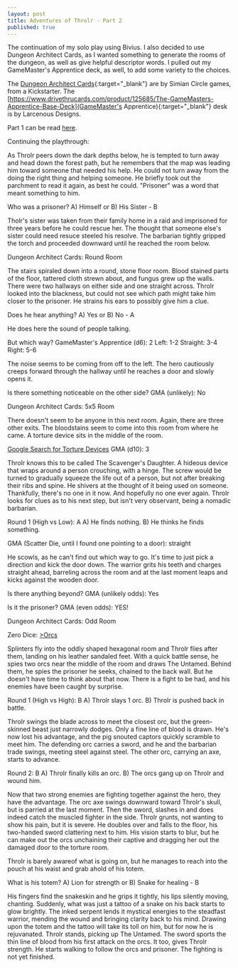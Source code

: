 ```yaml
---
layout: post
title: Adventures of Throlr - Part 2
published: true
---
```


The continuation of my solo play using Bivius.  I also decided to use Dungeon Architect Cards, as I wanted something to generate the rooms of the dungeon, as well as give helpful descriptor words.  I pulled out my GameMaster's Apprentice deck, as well, to add some variety to the choices.

The [Dungeon Architect Cards](https://www.kickstarter.com/projects/305572273/dac-dungeon-architect-cards/description){:target="_blank"} are by Simian Circle games, from a Kickstarter.  The [https://www.drivethrucards.com/product/125685/The-GameMasters-Apprentice-Base-Deck](GameMaster's Apprentice){:target="_blank"} desk is by Larcenous Designs.

Part 1 can be read [here](/Adventures-of-Throlr/).

Continuing the playthrough:

As Throlr peers down the dark depths below, he is tempted to turn away and head down the forest path, but he remembers that the map was leading him toward someone that needed his help.  He could not turn away from the doing the right thing and helping someone.  He briefly took out the parchment to read it again, as best he could.  "Prisoner" was a word that meant something to him.

<div class="bluebox">
Who was a prisoner?
A) Himself or B) His Sister - B
</div>

Tholr's sister was taken from their family home in a raid and imprisoned for three years before he could rescue her.  The thought that someone else's sister could need resuce steeled his resolve.  The barbarian tightly gripped the torch and proceeded downward until he reached the room below.

<div class="bluebox">
Dungeon Architect Cards: Round Room
</div>

The stairs spiraled down into a round, stone floor room.  Blood stained parts of the floor, tattered cloth strewn about, and fungus grew up the walls.  There were two hallways on either side and one straight across.  Throlr looked into the blackness, but could not see which path might take him closer to the prisoner.  He strains his ears to possibly give him a clue.

<div class="bluebox">
Does he hear anything?
A) Yes or B) No - A
</div>

He does here the sound of people talking.

<div class="bluebox">
But which way?
GameMaster's Apprentice (d6): 2
Left: 1-2 
Straight: 3-4
Right: 5-6
</div>

The noise seems to be coming from off to the left.  The hero cautiously creeps forward through the hallway until he reaches a door and slowly opens it.

<div class="bluebox">
Is there something noticeable on the other side?
GMA (unlikely): No

Dungeon Architect Cards: 5x5 Room
</div>

There doesn't seem to be anyone in this next room.  Again, there are three other exits.  The bloodstains seem to come into this room from where he came.  A torture device sits in the middle of the room.

<div class="bluebox">
<a href="https://theloveforhistory.wordpress.com/other/10-medieval-torture-devices/" target="_blank">Google Search for Torture Devices</a>
GMA (d10): 3
</div>

Throlr knows this to be called The Scavenger's Daughter.  A hideous device that wraps around a person crouching, with a hinge.  The screw would be turned to gradually squeeze the life out of a person, but not after breaking their ribs and spine.  He shivers at the thought of it being used on someone.  Thankfully, there's no one in it now.  And hopefully no one ever again.  Throlr looks for clues as to his next step, but isn't very observant, being a nomadic barbarian.

<div class="bluebox">
Round 1 (High vs Low): A
A) He finds nothing.
B) He thinks he finds something.

GMA (Scatter Die, until I found one pointing to a door): straight
</div>

He scowls, as he can't find out which way to go.  It's time to just pick a direction and kick the door down.  The warrior grits his teeth and charges straight ahead, barreling across the room and at the last moment leaps and kicks against the wooden door.

<div class="bluebox">
Is there anything beyond?
GMA (unlikely odds): Yes

Is it the prisoner?
GMA (even odds): YES!

Dungeon Architect Cards: Odd Room

Zero Dice: <a href="http://tangent-zero.com/zero_dice/zero_dice.htm?&pic1=1422.png&pic2=0609.png" target="_blank">>Orcs</a>
</div>

Splinters fly into the oddly shaped hexagonal room and Throlr flies after them, landing on his leather sandaled feet.  With a quick battle sense, he spies two orcs near the middle of the room and draws The Untamed.  Behind them, he spies the prisoner he seeks, chained to the back wall.  But he doesn't have time to think about that now.  There is a fight to be had, and his enemies have been caught by surprise.

<div class="bluebox">
Round 1 (High vs High): B
A) Throlr slays 1 orc.
B) Throlr is pushed back in battle.
</div>

Throlr swings the blade across to meet the closest orc, but the green-skinned beast just narrowly dodges.  Only a fine line of blood is drawn.  He's now lost his advantage, and the pig snouted captors quickly scramble to meet him.  The defending orc carries a sword, and he and the barbarian trade swings, meeting steel against steel.  The other orc, carrying an axe, starts to advance.

<div class="bluebox">
Round 2: B
A) Throlr finally kills an orc.
B) The orcs gang up on Throlr and wound him.
</div>

Now that two strong enemies are fighting together against the hero, they have the advantage.  The orc axe swings downward toward Throlr's skull, but is parried at the last moment.  Then the sword, slashes in and does indeed catch the muscled fighter in the side.  Throlr grunts, not wanting to show his pain, but it is severe.  He doubles over and falls to the floor, his two-handed sword clattering next to him.  His vision starts to blur, but he can make out the orcs unchaining their captive and dragging her out the damaged door to the torture room.

Throlr is barely awareof what is going on, but he manages to reach into the pouch at his waist and grab ahold of his totem.

<div class="bluebox">
What is his totem?
A) Lion for strength or B) Snake for healing - B
</div>

His fingers find the snakeskin and he grips it tightly, his lips silently moving, chanting.  Suddenly, what was just a tattoo of a snake on his back starts to glow brightly.  The inked serpent lends it mystical energies to the steadfast warrior, mending the wound and bringing clarity back to his mind.  Drawing upon the totem and the tattoo will take its toll on him, but for now he is rejuvanated.  Throlr stands, picking up The Untamed.  The sword sports the thin line of blood from his first attack on the orcs.  It too, gives Throlr strength.  He starts walking to follow the orcs and prisoner.  The fighting is not yet finished.
